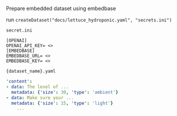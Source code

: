Prepare embedded dataset using embedbase

run
`createDataset("docs/lettuce_hydroponic.yaml", "secrets.ini")`

`secret.ini`
```
[OPENAI]
OPENAI_API_KEY= <>
[EMBEDBASE]
EMBEDBASE_URL= <>
EMBEDBASE_KEY= <>
```

`{dataset_name}.yaml`
```yaml
'content':
- data: The level of ...
  metadata: {'size': 30, 'type': 'ambient'}
- data: Make sure your ...
  metadata: {'size': 15, 'type': 'light'}
    ...
```